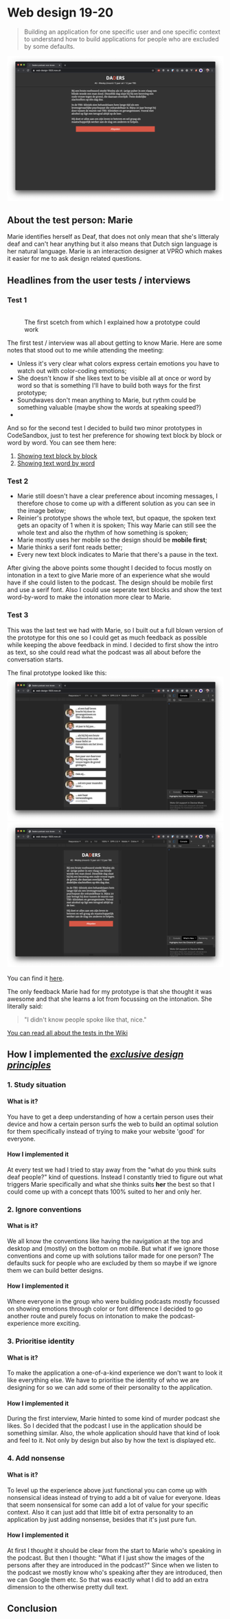 # Web design 19-20
> Building an application for one specific user and one specific context to understand how to build applications for people who are excluded by some defaults.

![Homepage podcast](assets/podcast-voor-doven-homepage.png)

## About the test person: Marie
Marie identifies herself as Deaf, that does not only mean that she's litteraly deaf and can't hear anything but it also means that Dutch sign language is her natural language. Marie is an interaction designer at VPRO which makes it easier for me to ask design related questions.

## Headlines from the user tests / interviews
### Test 1
<figure>
	<img src="">
	<figcaption>The first scetch from which I explained how a prototype could work</figcaption>
</figure>

The first test / interview was all about getting to know Marie. Here are some notes that stood out to me while attending the meeting:
- Unless it's very clear what colors express certain emotions you have to watch out with color-coding emotions;
- She doesn't know if she likes text to be visible all at once or word by word so that is something I'll have to build both ways for the first prototype;
- Soundwaves don't mean anything to Marie, but rythm could be something valuable (maybe show the words at speaking speed?)
- 

And so for the second test I decided to build two minor prototypes in CodeSandbox, just to test her preference for showing text block by block or word by word. You can see them here:
1. [Showing text block by block](https://owg73.csb.app/)
2. [Showing text word by word](https://090c1.csb.app/)

### Test 2
- Marie still doesn't have a clear preference about incoming messages, I therefore chose to come up with a different solution as you can see in the image below;
- Reinier's prototype shows the whole text, but opaque, the spoken text gets an opacity of 1 when it is spoken; This way Marie can still see the whole text and also the rhythm of how something is spoken;
- Marie mostly uses her mobile so the design should be **mobile first**;
- Marie thinks a serif font reads better;
- Every new text block indicates to Marie that there's a pause in the text.

After giving the above points some thought I decided to focus mostly on intonation in a text to give Marie more of an experience what she would have if she could listen to the podcast. The design should be mobile first and use a serif font. Also I could use seperate text blocks and show the text word-by-word to make the intonation more clear to Marie.

### Test 3
This was the last test we had with Marie, so I built out a full blown version of the prototype for this one so I could get as much feedback as possible while keeping the above feedback in mind. I decided to first show the intro as text, so she could read what the podcast was all about before the conversation starts.

The final prototype looked like this:
![Introduction opened](assets/podcast-1.png)
![Podcast is running](assets/podcast-2.png)

You can find it [here](https://web-design-1920.now.sh/).

The only feedback Marie had for my prototype is that she thought it was awesome and that she learns a lot from focussing on the intonation. She literally said:
> "I didn't know people spoke like that, nice."

[You can read all about the tests in the Wiki]()

## How I implemented the [*exclusive design principles*](https://exclusive-design.vasilis.nl/principles/)
### 1. Study situation
#### What is it?
You have to get a deep understanding of how a certain person uses their device and how a certain person surfs the web to build an optimal solution for them specifically instead of trying to make your website 'good' for everyone.

#### How I implemented it
At every test we had I tried to stay away from the "what do you think suits deaf people?" kind of questions. Instead I constantly tried to figure out what triggers Marie specifically and what she thinks suits **her** the best so that I could come up with a concept thats 100% suited to her and only her.

### 2. Ignore conventions
#### What is it?
We all know the conventions like having the navigation at the top and desktop and (mostly) on the bottom on mobile. But what if we ignore those conventions and come up with solutions tailor made for one person? The defaults suck for people who are excluded by them so maybe if we ignore them we can build better designs.

#### How I implemented it
Where everyone in the group who were building podcasts mostly focussed on showing emotions through color or font difference I decided to go another route and purely focus on intonation to make the podcast-experience more exciting.

### 3. Prioritise identity
#### What is it?
To make the application a one-of-a-kind experience we don't want to look it like everything else. We have to prioritise the identity of who we are designing for so we can add some of their personality to the application.

#### How I implemented it
During the first interview, Marie hinted to some kind of murder podcast she likes. So I decided that the podcast I use in the application should be something similar. Also, the whole application should have that kind of look and feel to it. Not only by design but also by how the text is displayed etc.

### 4. Add nonsense
#### What is it?
To level up the experience above just functional you can come up with nonsensical ideas instead of trying to add a bit of value for everyone. Ideas that seem nonsensical for some can add a lot of value for your specific context. Also it can just add that little bit of extra personality to an application by just adding nonsense, besides that it's just pure fun.

#### How I implemented it
At first I thought it should be clear from the start to Marie who's speaking in the podcast. But then I thought: "What if I just show the images of the persons after they are introduced in the podcast?" Since when we listen to the podcast we mostly know who's speaking after they are introduced, then we can Google them etc. So that was exactly what I did to add an extra dimension to the otherwise pretty dull text.

## Conclusion

